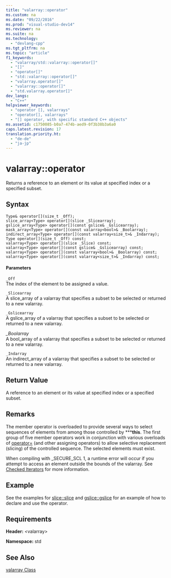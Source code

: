 ```yaml
---
title: "valarray::operator"
ms.custom: na
ms.date: "09/22/2016"
ms.prod: "visual-studio-dev14"
ms.reviewer: na
ms.suite: na
ms.technology: 
  - "devlang-cpp"
ms.tgt_pltfrm: na
ms.topic: "article"
f1_keywords: 
  - "valarray/std::valarray::operator[]"
  - "[]"
  - "operator[]"
  - "std::valarray::operator[]"
  - "valarray.operator[]"
  - "valarray::operator[]"
  - "std.valarray.operator[]"
dev_langs: 
  - "C++"
helpviewer_keywords: 
  - "operator [], valarrays"
  - "operator[], valarrays"
  - "[] operator, with specific standard C++ objects"
ms.assetid: c1750085-b0a7-474b-aed9-0f3b38b3a6a0
caps.latest.revision: 17
translation.priority.ht: 
  - "de-de"
  - "ja-jp"
---
```

# valarray::operator
Returns a reference to an element or its value at specified index or a specified subset.  
  
## Syntax  
  
```  
Type& operator[](size_t _Off);  
slice_array<Type> operator[](slice _Slicearray);  
gslice_array<Type> operator[](const gslice& _Gslicearray);  
mask_array<Type> operator[](const valarray<bool>& _Boolarray);  
indirect_array<Type> operator[](const valarray<size_t>& _Indarray);  
Type operator[](size_t _Off) const;  
valarray<Type> operator[](slice _Slice) const;  
valarray<Type> operator[](const gslice& _Gslicearray) const;  
valarray<Type> operator[](const valarray<bool>& _Boolarray) const;  
valarray<Type> operator[](const valarray<size_t>& _Indarray) const;  
```  
  
#### Parameters  
 `_Off`  
 The index of the element to be assigned a value.  
  
 `_Slicearray`  
 A slice_array of a valarray that specifies a subset to be selected or returned to a new valarray.  
  
 `_Gslicearray`  
 A gslice_array of a valarray that specifies a subset to be selected or returned to a new valarray.  
  
 *_Boolarray*  
 A bool_array of a valarray that specifies a subset to be selected or returned to a new valarray.  
  
 `_Indarray`  
 An indirect_array of a valarray that specifies a subset to be selected or returned to a new valarray.  
  
## Return Value  
 A reference to an element or its value at specified index or a specified subset.  
  
## Remarks  
 The member operator is overloaded to provide several ways to select sequences of elements from among those controlled by *\****this**. The first group of five member operators work in conjunction with various overloads of [operator=](../vs140/valarray--operator=.md) (and other assigning operators) to allow selective replacement (slicing) of the controlled sequence. The selected elements must exist.  
  
 When compiling with _SECURE_SCL 1, a runtime error will occur if you attempt to access an element outside the bounds of the valarray.  See [Checked Iterators](../vs140/checked-iterators.md) for more information.  
  
## Example  
 See the examples for [slice::slice](../vs140/slice--slice.md) and [gslice::gslice](../vs140/gslice--gslice.md) for an example of how to declare and use the operator.  
  
## Requirements  
 **Header:** <valarray\>  
  
 **Namespace:** std  
  
## See Also  
 [valarray Class](../vs140/valarray-class.md)